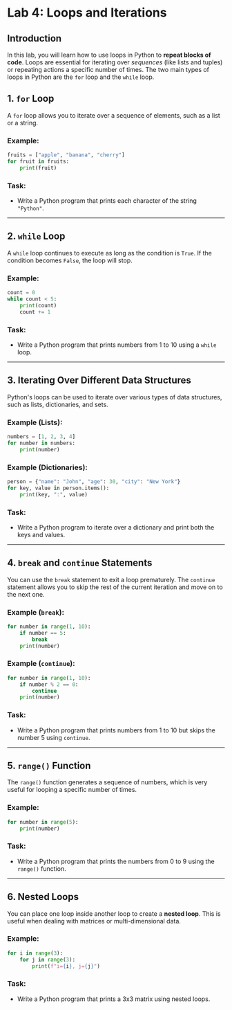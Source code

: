 
# Lab 4: Loops and Iterations

## Introduction
In this lab, you will learn how to use loops in Python to **repeat blocks of code**. Loops are essential for iterating over _sequences_ (like lists and  tuples) or repeating actions a specific number of times. The two main types of loops in Python are the `for` loop and the `while` loop.

## 1. **`for` Loop**

A `for` loop allows you to iterate over a sequence of elements, such as a list or a string.

### Example:
```python
fruits = ["apple", "banana", "cherry"]
for fruit in fruits:
    print(fruit)
```

### Task:
- Write a Python program that prints each character of the string `"Python"`.

---

## 2. **`while` Loop**

A `while` loop continues to execute as long as the condition is `True`. If the condition becomes `False`, the loop will stop.

### Example:
```python
count = 0
while count < 5:
    print(count)
    count += 1
```

### Task:
- Write a Python program that prints numbers from 1 to 10 using a `while` loop.

---

## 3. **Iterating Over Different Data Structures**

Python's loops can be used to iterate over various types of data structures, such as lists, dictionaries, and sets.

### Example (Lists):
```python
numbers = [1, 2, 3, 4]
for number in numbers:
    print(number)
```

### Example (Dictionaries):
```python
person = {"name": "John", "age": 30, "city": "New York"}
for key, value in person.items():
    print(key, ":", value)
```

### Task:
- Write a Python program to iterate over a dictionary and print both the keys and values.

---

## 4. **`break` and `continue` Statements**

You can use the `break` statement to exit a loop prematurely. The `continue` statement allows you to skip the rest of the current iteration and move on to the next one.

### Example (`break`):
```python
for number in range(1, 10):
    if number == 5:
        break
    print(number)
```

### Example (`continue`):
```python
for number in range(1, 10):
    if number % 2 == 0:
        continue
    print(number)
```

### Task:
- Write a Python program that prints numbers from 1 to 10 but skips the number 5 using `continue`.

---

## 5. **`range()` Function**

The `range()` function generates a sequence of numbers, which is very useful for looping a specific number of times.

### Example:
```python
for number in range(5):
    print(number)
```

### Task:
- Write a Python program that prints the numbers from 0 to 9 using the `range()` function.

---

## 6. **Nested Loops**

You can place one loop inside another loop to create a **nested loop**. This is useful when dealing with matrices or multi-dimensional data.

### Example:
```python
for i in range(3):
    for j in range(3):
        print(f"i={i}, j={j}")
```

### Task:
- Write a Python program that prints a 3x3 matrix using nested loops.

